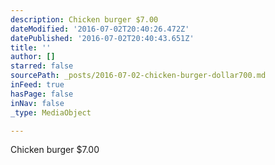 ```yaml
---
description: Chicken burger $7.00
dateModified: '2016-07-02T20:40:26.472Z'
datePublished: '2016-07-02T20:40:43.651Z'
title: ''
author: []
starred: false
sourcePath: _posts/2016-07-02-chicken-burger-dollar700.md
inFeed: true
hasPage: false
inNav: false
_type: MediaObject

---
```

Chicken burger $7.00
